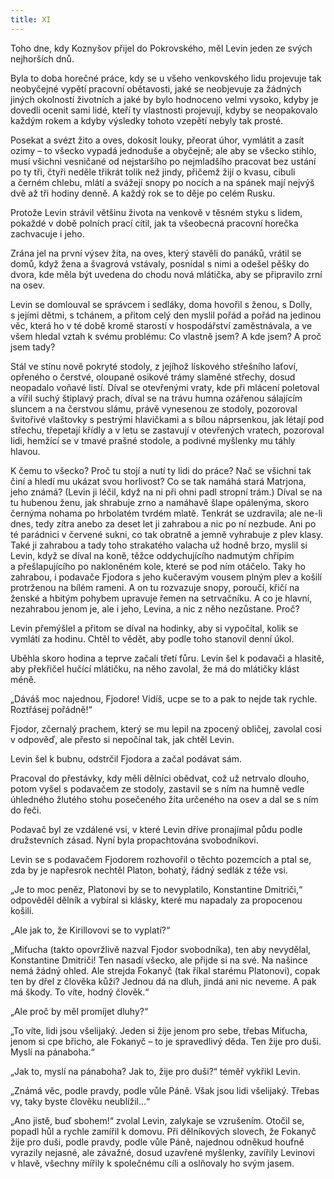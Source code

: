 ```yaml
---
title: XI
---
```


Toho dne, kdy Koznyšov přijel do Pokrovského, měl Levin jeden ze svých nejhorších dnů.

Byla to doba horečné práce, kdy se u všeho venkovského lidu projevuje tak neobyčejné vypětí pracovní obětavosti, jaké se neobjevuje za žádných jiných okolností životních a jaké by bylo hodnoceno velmi vysoko, kdyby je dovedli ocenit sami lidé, kteří ty vlastnosti projevují, kdyby se neopakovalo každým rokem a kdyby výsledky tohoto vzepětí nebyly tak prosté.

Posekat a svézt žito a oves, dokosit louky, přeorat úhor, vymlátit a zasít ozimy – to všecko vypadá jednoduše a obyčejně; ale aby se všecko stihlo, musí všichni vesničané od nejstaršího po nejmladšího pracovat bez ustání po ty tři, čtyři neděle třikrát tolik než jindy, přičemž žijí o kvasu, cibuli a černém chlebu, mlátí a svážejí snopy po nocích a na spánek mají nejvýš dvě až tři hodiny denně. A každý rok se to děje po celém Rusku.

Protože Levin strávil většinu života na venkově v těsném styku s lidem, pokaždé v době polních prací cítil, jak ta všeobecná pracovní horečka zachvacuje i jeho.

Zrána jel na první výsev žita, na oves, který stavěli do panáků, vrátil se domů, když žena a švagrová vstávaly, posnídal s nimi a odešel pěšky do dvora, kde měla být uvedena do chodu nová mlátička, aby se připravilo zrní na osev.

Levin se domlouval se správcem i sedláky, doma hovořil s ženou, s Dolly, s jejími dětmi, s tchánem, a přitom celý den myslil pořád a pořád na jedinou věc, která ho v té době kromě starostí v hospodářství zaměstnávala, a ve všem hledal vztah k svému problému: Co vlastně jsem? A kde jsem? A proč jsem tady?

Stál ve stínu nově pokryté stodoly, z jejíhož lískového střešního laťoví, opřeného o čerstvé, oloupané osikové trámy slaměné střechy, dosud neopadalo voňavé listí. Díval se otevřenými vraty, kde při mlácení poletoval a vířil suchý štiplavý prach, díval se na trávu humna ozářenou sálajícím sluncem a na čerstvou slámu, právě vynesenou ze stodoly, pozoroval švitořivé vlaštovky s pestrými hlavičkami a s bílou náprsenkou, jak létají pod střechu, třepetají křídly a v letu se zastavují v otevřených vratech, pozoroval lidi, hemžící se v tmavé prašné stodole, a podivné myšlenky mu táhly hlavou.

K čemu to všecko? Proč tu stojí a nutí ty lidi do práce? Nač se všichni tak činí a hledí mu ukázat svou horlivost? Co se tak namáhá stará Matrjona, jeho známá? (Levin ji léčil, když na ni při ohni padl stropní trám.) Díval se na tu hubenou ženu, jak shrabuje zrno a namáhavě šlape opálenýma, skoro černýma nohama po hrbolatém tvrdém mlatě. Tenkrát se uzdravila; ale ne-li dnes, tedy zítra anebo za deset let ji zahrabou a nic po ní nezbude. Ani po té parádnici v červené sukni, co tak obratně a jemně vyhrabuje z plev klasy. Také ji zahrabou a tady toho strakatého valacha už hodně brzo, myslil si Levin, když se díval na koně, těžce oddychujícího nadmutým chřípím a přešlapujícího po nakloněném kole, které se pod ním otáčelo. Taky ho zahrabou, i podavače Fjodora s jeho kučeravým vousem plným plev a košilí protrženou na bílém rameni. A on tu rozvazuje snopy, poroučí, křičí na ženské a hbitým pohybem upravuje řemen na setrvačníku. A co je hlavní, nezahrabou jenom je, ale i jeho, Levina, a nic z něho nezůstane. Proč?

Levin přemýšlel a přitom se díval na hodinky, aby si vypočítal, kolik se vymlátí za hodinu. Chtěl to vědět, aby podle toho stanovil denní úkol.

Uběhla skoro hodina a teprve začali třetí fůru. Levin šel k podavači a hlasitě, aby překřičel hučící mlátičku, na něho zavolal, že má do mlátičky klást méně.

„Dáváš moc najednou, Fjodore! Vidíš, ucpe se to a pak to nejde tak rychle. Roztřásej pořádně!“

Fjodor, zčernalý prachem, který se mu lepil na zpocený obličej, zavolal cosi v odpověď, ale přesto si nepočínal tak, jak chtěl Levin.

Levin šel k bubnu, odstrčil Fjodora a začal podávat sám.

Pracoval do přestávky, kdy měli dělníci obědvat, což už netrvalo dlouho, potom vyšel s podavačem ze stodoly, zastavil se s ním na humně vedle úhledného žlutého stohu posečeného žita určeného na osev a dal se s ním do řeči.

Podavač byl ze vzdálené vsi, v které Levin dříve pronajímal půdu podle družstevních zásad. Nyní byla propachtována svobodníkovi.

Levin se s podavačem Fjodorem rozhovořil o těchto pozemcích a ptal se, zda by je napřesrok nechtěl Platon, bohatý, řádný sedlák z téže vsi.

„Je to moc peněz, Platonovi by se to nevyplatilo, Konstantine Dmitriči,“ odpověděl dělník a vybíral si klásky, které mu napadaly za propocenou košili.

„Ale jak to, že Kirillovovi se to vyplatí?“

„Miťucha (takto opovržlivě nazval Fjodor svobodníka), ten aby nevydělal, Konstantine Dmitriči! Ten nasadí všecko, ale přijde si na své. Na našince nemá žádný ohled. Ale strejda Fokanyč (tak říkal starému Platonovi), copak ten by dřel z člověka kůži? Jednou dá na dluh, jindá ani nic neveme. A pak má škody. To víte, hodný člověk.“

„Ale proč by měl promíjet dluhy?“

„To víte, lidi jsou všelijaký. Jeden si žije jenom pro sebe, třebas Miťucha, jenom si cpe břicho, ale Fokanyč – to je spravedlivý děda. Ten žije pro duši. Myslí na pánaboha.“

„Jak to, myslí na pánaboha? Jak to, žije pro duši?“ téměř vykřikl Levin.

„Známá věc, podle pravdy, podle vůle Páně. Však jsou lidi všelijaký. Třebas vy, taky byste člověku neublížil…“

„Ano jistě, buď sbohem!“ zvolal Levin, zalykaje se vzrušením. Otočil se, popadl hůl a rychle zamířil k domovu. Při dělníkových slovech, že Fokanyč žije pro duši, podle pravdy, podle vůle Páně, najednou odněkud houfně vyrazily nejasné, ale závažné, dosud uzavřené myšlenky, zavířily Levinovi v hlavě, všechny mířily k společnému cíli a oslňovaly ho svým jasem.
